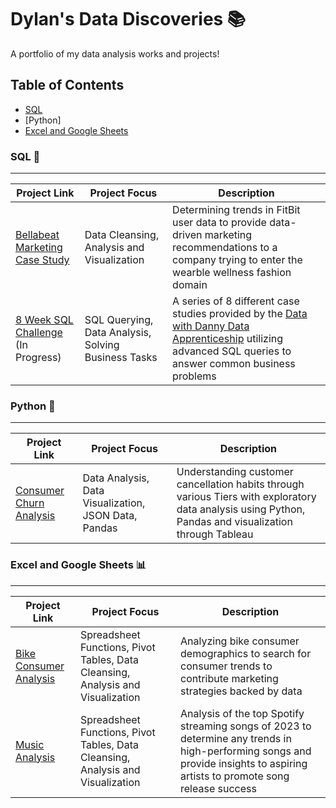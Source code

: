 # Dylan's Data Discoveries 📚

A portfolio of my data analysis works and projects!

## Table of Contents
- [SQL](#sql)
- [Python]
- [Excel and Google Sheets](#excel-and-google-sheets)

### SQL 🔁
---

| Project Link  | Project Focus | Description | 
| --- | --- | --- |
| [Bellabeat Marketing Case Study](https://github.com/dylanviyar/Google-Analytics-Case-Study/blob/main/Bellabeat%20Case%20Study.md#-bellabeat-case-study-making-marketing-data-driven) | Data Cleansing, Analysis and Visualization |Determining trends in FitBit user data to provide data-driven marketing recommendations to a company trying to enter the wearble wellness fashion domain |
| [8 Week SQL Challenge](https://github.com/dylanviyar/8WeekSQLChallenge) (In Progress) | SQL Querying, Data Analysis, Solving Business Tasks | A series of 8 different case studies provided by the [Data with Danny Data Apprenticeship](https://8weeksqlchallenge.com/) utilizing advanced SQL queries to answer common business problems | 

### Python 🐍
---

| Project Link  | Project Focus | Description | 
| --- | --- | --- |
| [Consumer Churn Analysis](https://github.com/dylanviyar/PythonChurnDataAnalysis/blob/main/AnalysisOverview.md) | Data Analysis, Data Visualization, JSON Data, Pandas | Understanding customer cancellation habits through various Tiers with exploratory data analysis using Python, Pandas and visualization through Tableau |

### Excel and Google Sheets 📊
---

| Project Link  | Project Focus | Description | 
| --- | --- | --- |
|[Bike Consumer Analysis](https://github.com/dylanviyar/Excel-Projects/blob/main/BikeSaleAnalysis.md) | Spreadsheet Functions, Pivot Tables, Data Cleansing, Analysis and Visualization | Analyzing bike consumer demographics to search for consumer trends to contribute marketing strategies backed by data |
| [Music Analysis](https://github.com/dylanviyar/Excel-Projects/blob/main/MusicAnalysis.md) | Spreadsheet Functions, Pivot Tables, Data Cleansing, Analysis and Visualization | Analysis of the top Spotify streaming songs of 2023 to determine any trends in high-performing songs and provide insights to aspiring artists to promote song release success |
